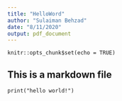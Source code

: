 ```yaml
---
title: "HelloWord"
author: "Sulaiman Behzad"
date: "8/11/2020"
output: pdf_document
---
```


```{r setup, include=FALSE}
knitr::opts_chunk$set(echo = TRUE)
```

## This is a markdown file
```{r}
print("hello world!")
```

